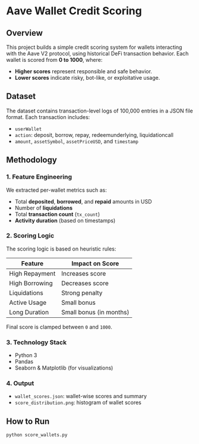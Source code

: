 # Aave Wallet Credit Scoring

## Overview

This project builds a simple credit scoring system for wallets interacting with the Aave V2 protocol, using historical DeFi transaction behavior. Each wallet is scored from **0 to 1000**, where:

- **Higher scores** represent responsible and safe behavior.
- **Lower scores** indicate risky, bot-like, or exploitative usage.

## Dataset

The dataset contains transaction-level logs of 100,000 entries in a JSON file format. Each transaction includes:
- `userWallet`
- `action`: deposit, borrow, repay, redeemunderlying, liquidationcall
- `amount`, `assetSymbol`, `assetPriceUSD`, and `timestamp`

## Methodology

### 1. **Feature Engineering**
We extracted per-wallet metrics such as:
- Total **deposited**, **borrowed**, and **repaid** amounts in USD
- Number of **liquidations**
- Total **transaction count** (`tx_count`)
- **Activity duration** (based on timestamps)

### 2. **Scoring Logic**
The scoring logic is based on heuristic rules:

| Feature        | Impact on Score                           |
|----------------|--------------------------------------------|
| High Repayment | Increases score                            |
| High Borrowing | Decreases score                            |
| Liquidations   | Strong penalty                             |
| Active Usage   | Small bonus                                |
| Long Duration  | Small bonus (in months)                    |

Final score is clamped between `0` and `1000`.

### 3. **Technology Stack**
- Python 3
- Pandas
- Seaborn & Matplotlib (for visualizations)

### 4. **Output**
- `wallet_scores.json`: wallet-wise scores and summary
- `score_distribution.png`: histogram of wallet scores

## How to Run

```bash
python score_wallets.py

